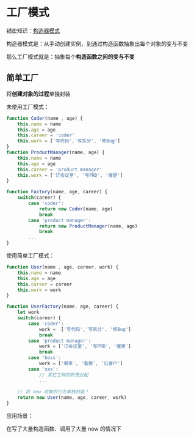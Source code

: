 # 工厂模式

铺垫知识：[构造器模式](%E6%9E%84%E9%80%A0%E5%99%A8%E6%A8%A1%E5%BC%8F%2077b4f5aac6174426b6e20e0daacc4394.md)

构造器模式是：从手动创建实例，到通过构造函数抽象出每个对象的变与不变

那么工厂模式就是：抽象每个**构造函数之间的变与不变**

## 简单工厂

将**创建对象的过程**单独封装

未使用工厂模式：

```jsx
function Coder(name , age) {
    this.name = name
    this.age = age
    this.career = 'coder' 
    this.work = ['写代码','写系分', '修Bug']
}
function ProductManager(name, age) {
    this.name = name 
    this.age = age
    this.career = 'product manager'
    this.work = ['订会议室', '写PRD', '催更']
}

function Factory(name, age, career) {
    switch(career) {
        case 'coder':
            return new Coder(name, age) 
            break
        case 'product manager':
            return new ProductManager(name, age)
            break
        ...
}
```

使用简单工厂模式：

```jsx
function User(name , age, career, work) {
    this.name = name
    this.age = age
    this.career = career 
    this.work = work
}

function UserFactory(name, age, career) {
    let work
    switch(career) {
        case 'coder':
            work =  ['写代码','写系分', '修Bug'] 
            break
        case 'product manager':
            work = ['订会议室', '写PRD', '催更']
            break
        case 'boss':
            work = ['喝茶', '看报', '见客户']
        case 'xxx':
            // 其它工种的职责分配
            ...
            
    // 将 new 对象的行为单独封装！
    return new User(name, age, career, work) 
}

```

应用场景：

在写了大量构造函数、调用了大量 new 的情况下